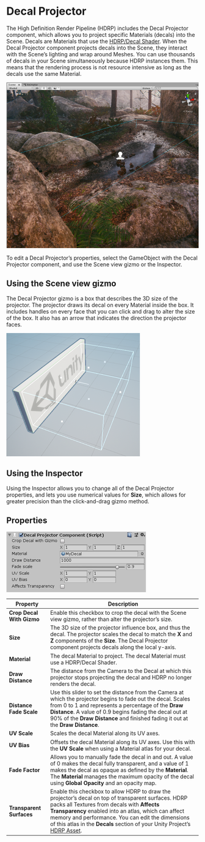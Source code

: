 # Decal Projector

The High Definition Render Pipeline (HDRP) includes the Decal Projector component, which allows you to project specific Materials (decals) into the Scene. Decals are Materials that use the [HDRP/Decal Shader](Decal-Shader.html). When the Decal Projector component projects decals into the Scene, they interact with the Scene’s lighting and wrap around Meshes. You can use thousands of decals in your Scene simultaneously because HDRP instances them. This means that the rendering process is not resource intensive as long as the decals use the same Material.

![](Images/DecalProjector1.png)

To edit a Decal Projector’s properties, select the GameObject with the Decal Projector component, and use the Scene view gizmo or the Inspector.

## Using the Scene view gizmo

The Decal Projector gizmo is a box that describes the 3D size of the projector. The projector draws its decal on every Material inside the box. It includes handles on every face that you can click and drag to alter the size of the box. It also has an arrow that indicates the direction the projector faces. 

![](Images/DecalProjector2.png)

## Using the Inspector

Using the Inspector allows you to change all of the Decal Projector properties, and lets you use numerical values for **Size**, which allows for greater precision than the click-and-drag gizmo method.

## Properties

![](Images/DecalProjector3.png)

| **Property**              | **Description**                                              |
| ------------------------- | ------------------------------------------------------------ |
| **Crop Decal With Gizmo** | Enable this checkbox to crop the decal with the Scene view gizmo, rather than alter the projector’s size. |
| **Size**                  | The 3D size of the projector influence box, and thus the decal. The projector scales the decal to match the **X** and **Z** components of the **Size**. The Decal Projector component projects decals along the local y-axis. |
| **Material**              | The decal Material to project. The decal Material must use a HDRP/Decal Shader. |
| **Draw Distance**         | The distance from the Camera to the Decal at which this projector stops projecting the decal and HDRP no longer renders the decal. |
| **Distance Fade Scale**   | Use this slider to set the distance from the Camera at which the projector begins to fade out the decal. Scales from 0 to 1 and represents a percentage of the **Draw Distance**. A value of 0.9 begins fading the decal out at 90% of the **Draw Distance** and finished fading it out at the **Draw Distance**. |
| **UV Scale**              | Scales the decal Material along its UV axes.                 |
| **UV Bias**               | Offsets the decal Material along its UV axes. Use this with the **UV Scale** when using a Material atlas for your decal. |
| **Fade Factor**           | Allows you to manually fade the decal in and out. A value of 0 makes the decal fully transparent, and a value of 1 makes the decal as opaque as defined by the **Material**. The **Material** manages the maximum opacity of the decal using **Global Opacity** and an opacity map. |
| **Transparent Surfaces**  | Enable this checkbox to allow HDRP to draw the projector’s decal on top of transparent surfaces. HDRP packs all Textures from decals with **Affects Transparency** enabled into an atlas, which can affect memory and performance. You can edit the dimensions of this atlas in the **Decals** section of your Unity Project’s [HDRP Asset](HDRP-Asset.html#Decals). |